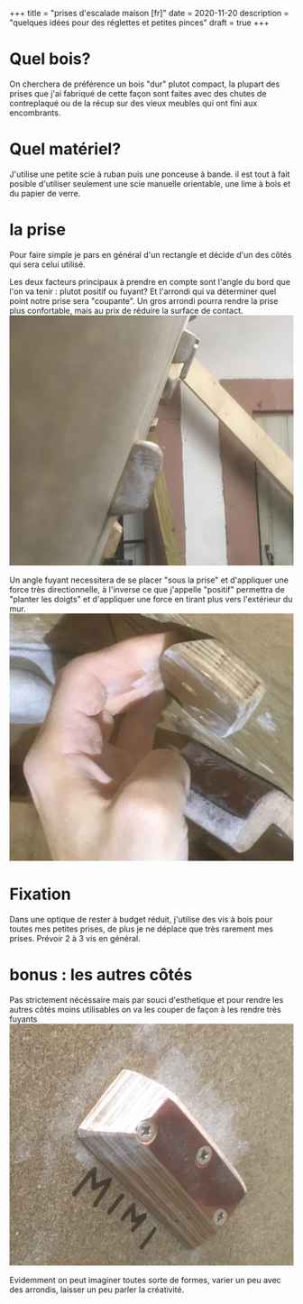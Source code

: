 +++
title = "prises d'escalade maison [fr]"
date = 2020-11-20
description = "quelques idées pour des réglettes et petites pinces"
draft = true
+++



# Quel bois?
On cherchera de préférence un bois "dur" plutot compact, la plupart des prises que j'ai fabriqué de cette façon sont faites avec des chutes de contreplaqué ou de la récup sur des vieux meubles qui ont fini aux encombrants.


# Quel matériel?
J'utilise une petite scie à ruban puis une ponceuse à bande. il est tout à fait posible d'utiliser seulement une scie manuelle orientable, une lime à bois et du papier de verre.


# la prise
Pour faire simple je pars en général d'un rectangle et décide d'un des côtés qui sera celui utilisé.
<!-- TODO photo patron -->

Les deux facteurs principaux à prendre en compte sont l'angle du bord que l'on va tenir : plutot positif ou fuyant? Et l'arrondi qui va déterminer quel point notre prise sera "coupante".
Un gros arrondi pourra rendre la prise plus confortable, mais au prix de réduire la surface de contact.
![very-rounded](/static/img/holds/very-rounded.JPG)

Un angle fuyant necessitera de se placer "sous la prise" et d'appliquer une force très directionnelle, à l'inverse ce que j'appelle "positif" permettra de "planter les doigts" et d'appliquer une force en tirant plus vers l'extérieur du mur.
![very-incut](/static/img/holds/very-incut.JPG)



# Fixation
Dans une optique de rester à budget réduit, j'utilise des vis à bois pour toutes mes petites prises, de plus je ne déplace que très rarement mes prises.
Prévoir 2 à 3 vis en général.


# bonus : les autres côtés

Pas strictement nécéssaire mais par souci d'esthetique et pour rendre les autres côtés moins utilisables on va les couper de façon à les rendre très fuyants
![small-edge](/static/img/holds/small-edge.JPG)


Evidemment on peut imaginer toutes sorte de formes, varier un peu avec des arrondis, laisser un peu parler la créativité.
